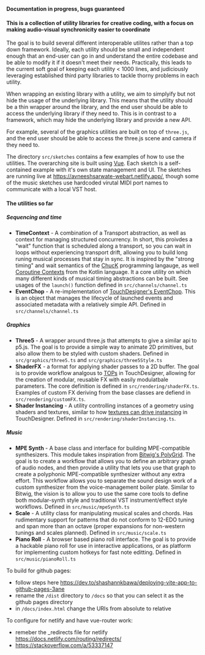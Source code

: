 **Documentation in progress, bugs guaranteed**

#### This is a collection of utility libraries for creative coding, with a focus on making audio-visual synchronicity easier to coordinate

The goal is to build several different interoperable utilites rather than a top down framework. Ideally, each utility should be small and independent enough that an end-user can go in and understand the entire codebase and be able to modify it if it doesn't meet their needs. Practically, this leads to the current soft goal of keeping each utility < 1000 lines, and judiciously leveraging established third party libraries to tackle thorny problems in each utility. 

When wrapping an existing library with a utility, we aim to simplyify but not hide the usage of the underlying library. This means that the utility should be a thin wrapper around the library, and the end user should be able to access the underlying library if they need to. This is in contrast to a framework, which may hide the underlying library and provide a new API.

For example, several of the graphics utilities are built on top of `three.js`, and the end user should be able to access the three.js scene and camera if they need to.

The directory `src/sketches` contains a few examples of how to use the utilities. The overarching site is built using [Vue](https://vuejs.org/). Each sketch is a self-contained example with it's own state management and UI. The sketches are running live at https://avneeshsarwate-webart.netlify.app/, though some of the music sketches use hardcoded virutal MIDI port names to communicate with a local VST host. 


#### The utilities so far

##### Sequencing and time

- **TimeContext** - A combination of a Transport abstraction, as well as context for managing structured concurrency. In short, this proivdes a "wait" function that is scheduled along a transport, so you can wait in loops without experiencing transport drift, allowing you to build long runing musical processes that stay in sync. It is inspired by the "strong timing" and wait semantics of the [ChucK](https://chuck.stanford.edu/) programming langauge, as well [Coroutine Contexts](https://kotlinlang.org/docs/coroutine-context-and-dispatchers.html) from the Kotlin language. It a core utility on which many different kinds of musical timing abstractions can be built. See usages of the `launch()` function defined in `src/channels/channel.ts`
- **EventChop** - A re-implementation of [TouchDesigner's EventChop](https://docs.derivative.ca/Event_CHOP). This is an object that manages the lifecycle of launched events and associated metadata with a relatively simple API. Defined in `src/channels/channel.ts`

##### Graphics
- **Three5** - A wrapper around three.js that attempts to give a similar api to p5.js. The goal is to provide a simple way to animate 2D primitives, but also allow them to be styled with custom shaders. Defined in `src/graphics/three5.ts` and `src/graphics/three5Style.ts`
- **ShaderFX** - a format for applying shader passes to a 2D buffer. The goal is to provide workflow analgous to [TOPs](https://derivative.ca/UserGuide/TOP) in TouchDesigner, allowing for the creation of modular, reusable FX with easily modulatbale parameters. The core definition is defined in `src/rendering/shaderFX.ts`. Examples of custom FX deriving from the base classes are defiend in `src/rendering/customFX.ts`. 
- **Shader Instancing** - A utility controlling instances of a geometry using shaders and textures, similar to how [textures can drive instancing](https://derivative.ca/community-post/tutorial/instancing-geometry/62084) in TouchDesigner. Defined in `src/rendering/shaderInstancing.ts`. 

##### Music
- **MPE Synth** - A base class and interface for building MPE-compatible synthesizers. This module takes inspiration from  [Bitwig's PolyGrid](https://www.bitwig.com/the-grid/). The goal is to create a workflow that allows you to define an arbitrary graph of audio nodes, and then provide a utility that lets you use that graph to create a polyphonic MPE-compatible synthesizer without any extra effort. This workflow allows you to separate the sound design work of a custom synthesizer from the voice-management boiler plate. Similar to Bitwig, the vision is to allow you to use the same core tools to define both modular-synth style and traditional VST instrument/effect style workflows. Defined in `src/music/mpeSynth.ts`
- **Scale** - A utility class for manipulating musical scales and chords. Has rudimentary support for patterns that do not conform to 12-EDO tuning and span more than an octave (proper expansions for non-western tunings and scales planned).  Defined in `src/music/scale.ts`
- **Piano Roll** - A browser based piano roll interface. The goal is to provide a hackable piano roll for use in interactive applications, or as platform for implementing custom hotkeys for fast note editting. Defined in `src/music/pianoRoll.ts`






To build for github pages:
- follow steps here https://dev.to/shashannkbawa/deploying-vite-app-to-github-pages-3ane
- rename the `/dist` directory to `/docs` so that you can select it as the github pages directory
- in `/docs/index.html` change the URIs from absolute to relative


To configure for netlify and have vue-router work:
- remeber the _redirects file for netlify https://docs.netlify.com/routing/redirects/
- https://stackoverflow.com/a/53337147